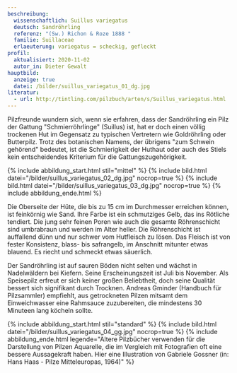 ```yaml
---
beschreibung:
  wissenschaftlich: Suillus variegatus
  deutsch: Sandröhrling
  referenz: "(Sw.) Richon & Roze 1888 "
  familie: Suillaceae
  erlaeuterung: variegatus = scheckig, gefleckt
profil:
  aktualisiert: 2020-11-02
  autor_in: Dieter Gewalt
hauptbild:
  anzeige: true
  datei: /bilder/suillus_variegatus_01_dg.jpg
literatur:
  - url: http://tintling.com/pilzbuch/arten/s/Suillus_variegatus.html
---
```

Pilzfreunde wundern sich, wenn sie erfahren, dass der Sandröhrling ein Pilz der Gattung "Schmierröhrlinge" (Suillus) ist, hat er doch einen völlig trockenen Hut im Gegensatz zu typischen Vertretern wie Goldröhrling oder Butterpilz. Trotz des botanischen Namens, der übrigens "zum Schwein gehörend" bedeutet, ist die Schmierigkeit der Huthaut oder auch des Stiels kein entscheidendes Kriterium für die Gattungszugehörigkeit.

{% include abbildung_start.html stil="mittel" %}
{% include bild.html datei="/bilder/suillus_variegatus_02_dg.jpg" nocrop=true %}
{% include bild.html datei="/bilder/suillus_variegatus_03_dg.jpg" nocrop=true %}
{% include abbildung_ende.html %}

Die Oberseite der Hüte, die bis zu 15 cm im Durchmesser erreichen können, ist feinkörnig wie Sand. Ihre Farbe ist ein schmutziges Gelb, das ins Rötliche tendiert. Die jung sehr feinen Poren wie auch die gesamte Röhrenschicht sind umbrabraun und werden im Alter heller. Die Röhrenschicht ist auffallend dünn und nur schwer vom Hutfleisch zu lösen. Das Fleisch ist von fester Konsistenz, blass- bis safrangelb, im Anschnitt mitunter etwas blauend. Es riecht und schmeckt etwas säuerlich.

Der Sandröhrling ist auf sauren Böden nicht selten und wächst in Nadelwäldern bei Kiefern. Seine Erscheinungszeit ist Juli bis November. Als Speisepilz erfreut er sich keiner großen Beliebtheit, doch seine Qualität bessert sich signifikant durch Trocknen. Andreas Gminder (Handbuch für Pilzsammler) empfiehlt, aus getrockneten Pilzen mitsamt dem Einweichwasser eine Rahmsauce zuzubereiten, die mindestens 30 Minuteen lang köcheln sollte.

{% include abbildung_start.html stil="standard" %}
{% include bild.html datei="/bilder/suillus_variegatus_04_gg.jpg" nocrop=true %}
{% include abbildung_ende.html legende="Ältere Pilzbücher verwenden für die Darstellung von Pilzen Aquarelle, die im Vergleich mit Fotografien oft eine bessere Aussagekraft haben. Hier eine Illustration  von Gabriele Gossner (in: Hans Haas - Pilze Mitteleuropas, 1964)" %}
